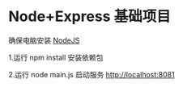 # Node+Express 基础项目

确保电脑安装 [NodeJS](https://nodejs.org/en/ "NodeJS")
    
1.运行 npm install 安装依赖包

2.运行 node main.js 启动服务 [http://localhost:8081](http://localhost:8081)
